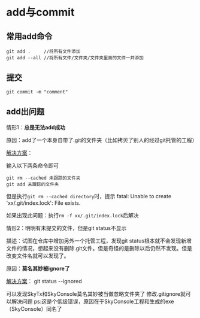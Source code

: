 # add与commit

## 常用add命令

```
git add .     //将所有文件添加
git add --all //将所有文件/文件夹/文件夹里面的文件一并添加
```

## 提交

```
git commit -m "comment"
```

## add出问题

情形1：**总是无法add成功**

原因：add了一个本身自带了.git的文件夹（比如拷贝了别人的经过git托管的工程）

[解决方案](https://blog.csdn.net/m0_37315653/article/details/83064810)：

输入以下两条命令即可

```
git rm --cached 未跟踪的文件夹
git add 未跟踪的文件夹
```

但是执行`git rm --cached directory`时，提示
fatal: Unable to create 'xx/.git/index.lock': File exists.

如果出现此问题：执行`rm -f xx/.git/index.lock`后解决

情形2：明明有未提交的文件，但是git status不显示

描述：试图在仓库中增加另外一个托管工程，发现git status根本就不会发现新增文件的情况，想起来没有删除.git文件。但是奇怪的是删除以后仍然不发现。但是改变文件名就可以发现了。

原因：**莫名其妙被ignore了**

[解决方案](https://blog.csdn.net/xiaotuni/article/details/77885140)：
git status --ignored

可以发现SkyTx和SkyConsole莫名其妙被当做忽略文件夹了
修改.gitignore就可以解决问题
ps:这是个低级错误，原因在于SkyConsole工程和生成的exe（SkyConsole）同名了